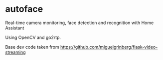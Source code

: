 # autoface
Real-time camera monitoring, face detection and recognition with Home Assistant

Using OpenCV and go2rtp.

Base dev code taken from https://github.com/miguelgrinberg/flask-video-streaming
